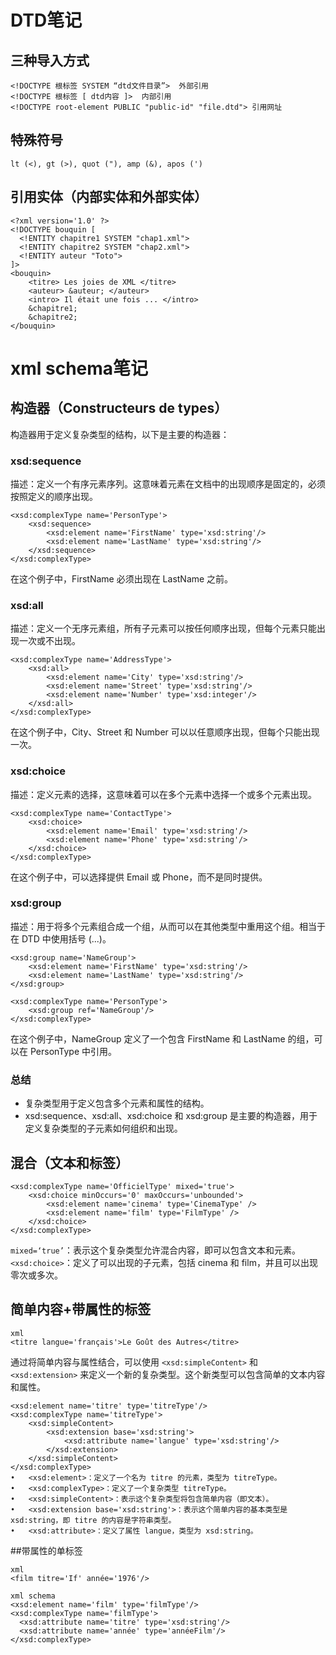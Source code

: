 # DTD笔记


## 三种导入方式 
    <!DOCTYPE 根标签 SYSTEM “dtd文件目录”>  外部引用 
    <!DOCTYPE 根标签 [ dtd内容 ]>  内部引用
    <!DOCTYPE root-element PUBLIC "public-id" "file.dtd"> 引用网址

## 特殊符号
    lt (<), gt (>), quot ("), amp (&), apos (')



## 引用实体（内部实体和外部实体）

    <?xml version='1.0' ?>
    <!DOCTYPE bouquin [
      <!ENTITY chapitre1 SYSTEM "chap1.xml">
      <!ENTITY chapitre2 SYSTEM "chap2.xml">
      <!ENTITY auteur "Toto">
    ]>
    <bouquin>
        <titre> Les joies de XML </titre>
        <auteur> &auteur; </auteur>
        <intro> Il était une fois ... </intro>
        &chapitre1;
        &chapitre2;
    </bouquin> 





# xml schema笔记

## 构造器（Constructeurs de types）

构造器用于定义复杂类型的结构，以下是主要的构造器：

### xsd:sequence
描述：定义一个有序元素序列。这意味着元素在文档中的出现顺序是固定的，必须按照定义的顺序出现。

    <xsd:complexType name='PersonType'>
        <xsd:sequence>
            <xsd:element name='FirstName' type='xsd:string'/>
            <xsd:element name='LastName' type='xsd:string'/>
        </xsd:sequence>
    </xsd:complexType>

在这个例子中，FirstName 必须出现在 LastName 之前。

### xsd:all

描述：定义一个无序元素组，所有子元素可以按任何顺序出现，但每个元素只能出现一次或不出现。

    <xsd:complexType name='AddressType'>
        <xsd:all>
            <xsd:element name='City' type='xsd:string'/>
            <xsd:element name='Street' type='xsd:string'/>
            <xsd:element name='Number' type='xsd:integer'/>
        </xsd:all>
    </xsd:complexType>

在这个例子中，City、Street 和 Number 可以以任意顺序出现，但每个只能出现一次。

### xsd:choice
描述：定义元素的选择，这意味着可以在多个元素中选择一个或多个元素出现。

    <xsd:complexType name='ContactType'>
        <xsd:choice>
            <xsd:element name='Email' type='xsd:string'/>
            <xsd:element name='Phone' type='xsd:string'/>
        </xsd:choice>
    </xsd:complexType>

在这个例子中，可以选择提供 Email 或 Phone，而不是同时提供。

### xsd:group
描述：用于将多个元素组合成一个组，从而可以在其他类型中重用这个组。相当于在 DTD 中使用括号 (...)。

    <xsd:group name='NameGroup'>
        <xsd:element name='FirstName' type='xsd:string'/>
        <xsd:element name='LastName' type='xsd:string'/>
    </xsd:group>

    <xsd:complexType name='PersonType'>
        <xsd:group ref='NameGroup'/>
    </xsd:complexType>

在这个例子中，NameGroup 定义了一个包含 FirstName 和 LastName 的组，可以在 PersonType 中引用。

### 总结
- 复杂类型用于定义包含多个元素和属性的结构。
- xsd:sequence、xsd:all、xsd:choice 和 xsd:group 是主要的构造器，用于定义复杂类型的子元素如何组织和出现。


## 混合（文本和标签）
    <xsd:complexType name='OfficielType' mixed='true'>
        <xsd:choice minOccurs='0' maxOccurs='unbounded'>
            <xsd:element name='cinema' type='CinemaType' />
            <xsd:element name='film' type='FilmType' />
        </xsd:choice>
    </xsd:complexType>
`mixed=‘true’`：表示这个复杂类型允许混合内容，即可以包含文本和元素。
`<xsd:choice>`：定义了可以出现的子元素，包括 cinema 和 film，并且可以出现零次或多次。

## 简单内容+带属性的标签
    xml
    <titre langue='français'>Le Goût des Autres</titre>

通过将简单内容与属性结合，可以使用 `<xsd:simpleContent>` 和 `<xsd:extension>` 来定义一个新的复杂类型。这个新类型可以包含简单的文本内容和属性。

    <xsd:element name='titre' type='titreType'/>
    <xsd:complexType name='titreType'>
        <xsd:simpleContent>
            <xsd:extension base='xsd:string'>
                <xsd:attribute name='langue' type='xsd:string'/>
            </xsd:extension>
        </xsd:simpleContent>
    </xsd:complexType>
    •	<xsd:element>：定义了一个名为 titre 的元素，类型为 titreType。
    •	<xsd:complexType>：定义了一个复杂类型 titreType。
    •	<xsd:simpleContent>：表示这个复杂类型将包含简单内容（即文本）。
    •	<xsd:extension base='xsd:string'>：表示这个简单内容的基本类型是 xsd:string，即 titre 的内容是字符串类型。
    •	<xsd:attribute>：定义了属性 langue，类型为 xsd:string。

##带属性的单标签

    xml
    <film titre='If' année='1976'/>

    xml schema
    <xsd:element name='film' type='filmType'/>
    <xsd:complexType name='filmType'>
      <xsd:attribute name='titre' type='xsd:string'/>
      <xsd:attribute name='année' type='annéeFilm'/>
    </xsd:complexType>

